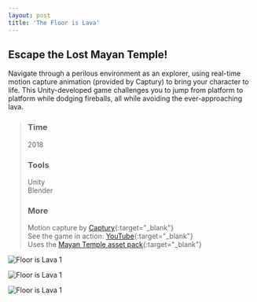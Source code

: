 ```yaml
---
layout: post
title: 'The Floor is Lava'
---
```


## Escape the Lost Mayan Temple!

Navigate through a perilous environment as an explorer, using real-time motion capture animation (provided by Captury) to bring your character to life. This Unity-developed game challenges you to jump from platform to platform while dodging fireballs, all while avoiding the ever-approaching lava.

> ### Time  
> 2018
>
> ### Tools  
> Unity  
> Blender
>
> ### More  
> Motion capture by [Captury](https://captury.com/){:target="_blank"}  
> See the game in action: [YouTube](https://youtu.be/ORQcgFfsG24){:target="_blank"}  
> Uses the [Mayan Temple asset pack](http://devassets.com/assets/mayan-temple/){:target="_blank"}

![Floor is Lava 1](/assets/img/projects/floor-is-lava/floor-is-lava-01.png)

![Floor is Lava 1](/assets/img/projects/floor-is-lava/floor-is-lava-02.png)

![Floor is Lava 1](/assets/img/projects/floor-is-lava/floor-is-lava-03.gif)